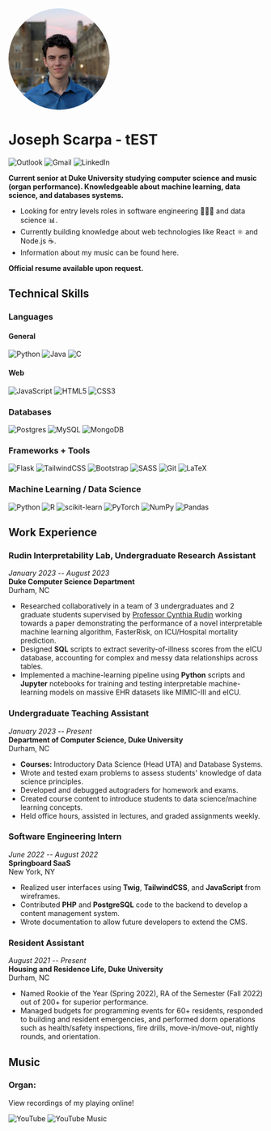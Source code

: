 
<img style = "border-radius: 50%;" width = 200 src="headshot.png" />

 <br> 


# Joseph Scarpa - tEST

![Outlook](https://img.shields.io/badge/Microsoft_Outlook-0078D4?style=for-the-badge&logo=microsoft-outlook&logoColor=white) ![Gmail](https://img.shields.io/badge/Gmail-D14836?style=for-the-badge&logo=gmail&logoColor=white) ![LinkedIn](https://img.shields.io/badge/linkedin-%230077B5.svg?style=for-the-badge&logo=linkedin&logoColor=white)


**Current senior at Duke University studying computer science and music (organ performance). Knowledgeable about machine learning, data science, and databases systems.**

- Looking for entry levels roles in software engineering 👨🏼‍💻 and data science 📊. 
- Currently building knowledge about web technologies like React ⚛ and Node.js ☕.
- Information about my music can be found here.  

**Official resume available upon request.** 

## Technical Skills

### Languages

#### General

![Python](https://img.shields.io/badge/python-3670A0?style=for-the-badge&logo=python&logoColor=ffdd54)  ![Java](https://img.shields.io/badge/java-%23ED8B00.svg?style=for-the-badge&logo=openjdk&logoColor=white) ![C](https://img.shields.io/badge/c-%2300599C.svg?style=for-the-badge&logo=c&logoColor=white) 

#### Web

![JavaScript](https://img.shields.io/badge/javascript-%23323330.svg?style=for-the-badge&logo=javascript&logoColor=%23F7DF1E) ![HTML5](https://img.shields.io/badge/html5-%23E34F26.svg?style=for-the-badge&logo=html5&logoColor=white) ![CSS3](https://img.shields.io/badge/css3-%231572B6.svg?style=for-the-badge&logo=css3&logoColor=white)

### Databases

![Postgres](https://img.shields.io/badge/postgres-%23316192.svg?style=for-the-badge&logo=postgresql&logoColor=white) ![MySQL](https://img.shields.io/badge/mysql-%2300f.svg?style=for-the-badge&logo=mysql&logoColor=white) ![MongoDB](https://img.shields.io/badge/MongoDB-%234ea94b.svg?style=for-the-badge&logo=mongodb&logoColor=white)

### Frameworks + Tools

![Flask](https://img.shields.io/badge/flask-%23000.svg?style=for-the-badge&logo=flask&logoColor=white) ![TailwindCSS](https://img.shields.io/badge/tailwindcss-%2338B2AC.svg?style=for-the-badge&logo=tailwind-css&logoColor=white) ![Bootstrap](https://img.shields.io/badge/bootstrap-%238511FA.svg?style=for-the-badge&logo=bootstrap&logoColor=white) ![SASS](https://img.shields.io/badge/SASS-hotpink.svg?style=for-the-badge&logo=SASS&logoColor=white) ![Git](https://img.shields.io/badge/git-%23F05033.svg?style=for-the-badge&logo=git&logoColor=white) ![LaTeX](https://img.shields.io/badge/latex-%23008080.svg?style=for-the-badge&logo=latex&logoColor=white)


### Machine Learning / Data Science

![Python](https://img.shields.io/badge/python-3670A0?style=for-the-badge&logo=python&logoColor=ffdd54) ![R](https://img.shields.io/badge/r-%23276DC3.svg?style=for-the-badge&logo=r&logoColor=white) ![scikit-learn](https://img.shields.io/badge/scikit--learn-%23F7931E.svg?style=for-the-badge&logo=scikit-learn&logoColor=white) ![PyTorch](https://img.shields.io/badge/PyTorch-%23EE4C2C.svg?style=for-the-badge&logo=PyTorch&logoColor=white) ![NumPy](https://img.shields.io/badge/numpy-%23013243.svg?style=for-the-badge&logo=numpy&logoColor=white) ![Pandas](https://img.shields.io/badge/pandas-%23150458.svg?style=for-the-badge&logo=pandas&logoColor=white)



## Work Experience

### Rudin Interpretability Lab, Undergraduate Research Assistant
*January 2023 -- August 2023*  
**Duke Computer Science Department**  
Durham, NC  
- Researched collaboratively in a team of 3 undergraduates and 2 graduate students supervised by [Professor Cynthia Rudin](https://users.cs.duke.edu/~cynthia/) working towards a paper demonstrating the performance of a novel interpretable machine learning algorithm, FasterRisk, on ICU/Hospital mortality prediction.
- Designed **SQL** scripts to extract severity-of-illness scores from the eICU database, accounting for complex and messy data relationships across tables. 
- Implemented a machine-learning pipeline using **Python** scripts and **Jupyter** notebooks for training and testing interpretable machine-learning models on massive EHR datasets like MIMIC-III and eICU.

### Undergraduate Teaching Assistant
*January 2023 -- Present*  
**Department of Computer Science, Duke University**  
Durham, NC  
- **Courses:** Introductory Data Science (Head UTA) and Database Systems.
- Wrote and tested exam problems to assess students' knowledge of data science principles.
- Developed and debugged autograders for homework and exams. 
- Created course content to introduce students to data science/machine learning concepts.
- Held office hours, assisted in lectures, and graded assignments weekly.

### Software Engineering Intern
*June 2022 -- August 2022*  
**Springboard SaaS**  
New York, NY  
- Realized user interfaces using **Twig**, **TailwindCSS**, and **JavaScript** from wireframes.
- Contributed **PHP** and **PostgreSQL** code to the backend to develop a content management system.
- Wrote documentation to allow future developers to extend the CMS.


### Resident Assistant
*August 2021 -- Present*  
**Housing and Residence Life, Duke University**  
Durham, NC  
- Named Rookie of the Year (Spring 2022), RA of the Semester (Fall 2022) out of 200+ for superior performance.
- Managed budgets for programming events for 60+ residents, responded to building and resident emergencies, and performed dorm operations such as health/safety inspections, fire drills, move-in/move-out, nightly rounds, and orientation.

## Music

### Organ: 
View recordings of my playing online!

![YouTube](https://img.shields.io/badge/YouTube-%23FF0000.svg?style=for-the-badge&logo=YouTube&logoColor=white) ![YouTube Music](https://img.shields.io/badge/YouTube_Music-FF0000?style=for-the-badge&logo=youtube-music&logoColor=white)



